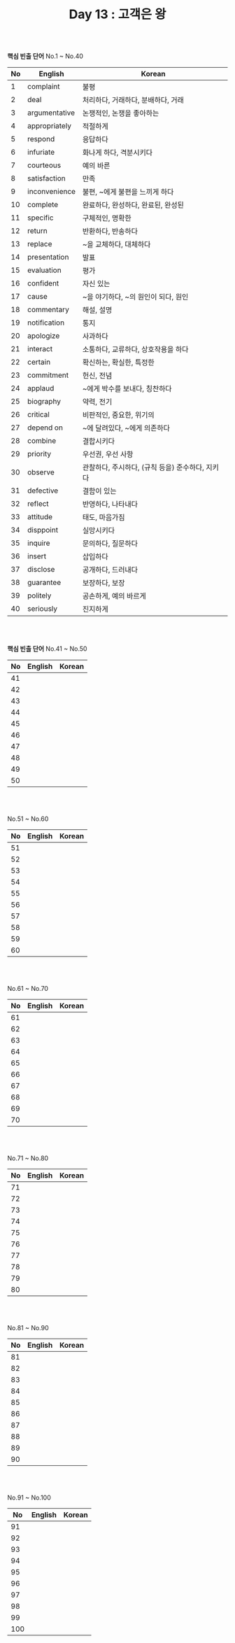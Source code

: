 <div align='center'>
    <h1>Day 13 : 고객은 왕</h1>
</div>

<br>
<br>

<b>핵심 빈출 단어</b> No.1 ~ No.40

|No|English|Korean|
|---|---|---|
|1|complaint|불평|
|2|deal|처리하다, 거래하다, 분배하다, 거래|
|3|argumentative|논쟁적인, 논쟁을 좋아하는|
|4|appropriately|적절하게|
|5|respond|응답하다|
|6|infuriate|화나게 하다, 격분시키다|
|7|courteous|예의 바른|
|8|satisfaction|만족|
|9|inconvenience|불편, ~에게 불편을 느끼게 하다|
|10|complete|완료하다, 완성하다, 완료된, 완성된|
|11|specific|구체적인, 명확한|
|12|return|반환하다, 반송하다|
|13|replace|~을 교체하다, 대체하다|
|14|presentation|발표|
|15|evaluation|평가|
|16|confident|자신 있는|
|17|cause|~을 야기하다, ~의 원인이 되다, 원인|
|18|commentary|해설, 설명|
|19|notification|통지|
|20|apologize|사과하다|
|21|interact|소통하다, 교류하다, 상호작용을 하다|
|22|certain|확신하는, 확실한, 특정한|
|23|commitment|헌신, 전념|
|24|applaud|~에게 박수를 보내다, 칭찬하다|
|25|biography|약력, 전기|
|26|critical|비판적인, 중요한, 위기의|
|27|depend on|~에 달려있다, ~에게 의존하다|
|28|combine|결합시키다|
|29|priority|우선권, 우선 사항|
|30|observe|관찰하다, 주시하다, (규칙 등을) 준수하다, 지키다|
|31|defective|결함이 있는|
|32|reflect|반영하다, 나타내다|
|33|attitude|태도, 마음가짐|
|34|disppoint|실망시키다|
|35|inquire|문의하다, 질문하다|
|36|insert|삽입하다|
|37|disclose|공개하다, 드러내다|
|38|guarantee|보장하다, 보장|
|39|politely|공손하게, 예의 바르게|
|40|seriously|진지하게|

<br>
<br>

<b>핵심 빈출 단어</b> No.41 ~ No.50

|No|English|Korean|
|---|---|---|
|41||
|42||
|43||
|44||
|45||
|46||
|47||
|48||
|49||
|50||

<br>
<br>

No.51 ~ No.60

|No|English|Korean|
|---|---|---|
|51||
|52||
|53||
|54||
|55||
|56||
|57||
|58||
|59||
|60||

<br>
<br>

No.61 ~ No.70

|No|English|Korean|
|---|---|---|
|61||
|62||
|63||
|64||
|65||
|66||
|67||
|68||
|69||
|70||

<br>
<br>

No.71 ~ No.80

|No|English|Korean|
|---|---|---|
|71||
|72||
|73||
|74||
|75||
|76||
|77||
|78||
|79||
|80||

<br>
<br>

No.81 ~ No.90

|No|English|Korean|
|---|---|---|
|81||
|82||
|83||
|84||
|85||
|86||
|87||
|88||
|89||
|90||

<br>
<br>

No.91 ~ No.100

|No|English|Korean|
|---|---|---|
|91||
|92||
|93||
|94||
|95||
|96||
|97||
|98||
|99||
|100||

<br>
<br>

